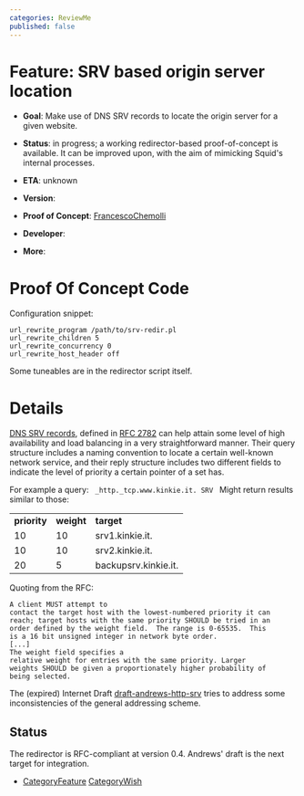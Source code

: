 ```yaml
---
categories: ReviewMe
published: false
---
```

# Feature: SRV based origin server location

  - **Goal**: Make use of DNS SRV records to locate the origin server
    for a given website.

  - **Status**: in progress; a working redirector-based proof-of-concept
    is available. It can be improved upon, with the aim of mimicking
    Squid's internal processes.

  - **ETA**: unknown

  - **Version**:

  - **Proof of Concept**:
    [FrancescoChemolli](/FrancescoChemolli)

  - **Developer**:

  - **More**:

# Proof Of Concept Code

Configuration snippet:

    url_rewrite_program /path/to/srv-redir.pl
    url_rewrite_children 5
    url_rewrite_concurrency 0
    url_rewrite_host_header off

Some tuneables are in the redirector script itself.

# Details

[DNS SRV records](http://en.wikipedia.org/wiki/SRV_record), defined in
[RFC 2782](http://www.ietf.org/rfc/rfc2782.txt) can help attain some
level of high availability and load balancing in a very straightforward
manner. Their query structure includes a naming convention to locate a
certain well-known network service, and their reply structure includes
two different fields to indicate the level of priority a certain pointer
of a set has.

For example a query: `  _http._tcp.www.kinkie.it. SRV  ` Might return
results similar to those:

|              |            |                      |
| ------------ | ---------- | -------------------- |
| **priority** | **weight** | **target**           |
| 10           | 10         | srv1.kinkie.it.      |
| 10           | 10         | srv2.kinkie.it.      |
| 20           | 5          | backupsrv.kinkie.it. |

Quoting from the RFC:

    A client MUST attempt to
    contact the target host with the lowest-numbered priority it can
    reach; target hosts with the same priority SHOULD be tried in an
    order defined by the weight field.  The range is 0-65535.  This
    is a 16 bit unsigned integer in network byte order.
    [...]
    The weight field specifies a
    relative weight for entries with the same priority. Larger
    weights SHOULD be given a proportionately higher probability of
    being selected.

The (expired) Internet Draft
[draft-andrews-http-srv](http://tools.ietf.org/html/draft-andrews-http-srv)
tries to address some inconsistencies of the general addressing scheme.

## Status

The redirector is RFC-compliant at version 0.4. Andrews' draft is the
next target for integration.

  - [CategoryFeature](/CategoryFeature)
    [CategoryWish](/CategoryWish)
